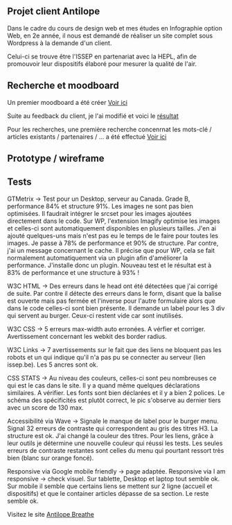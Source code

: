 ## Projet client Antilope

Dans le cadre du cours de design web et mes études en Infographie option Web, en 2e année, il nous est demandé de réaliser un site complet sous Wordpress
à la demande d'un client.

Celui-ci se trouve être l'ISSEP en partenariat avec la HEPL, afin de promouvoir leur dispositifs élaboré pour mesurer la qualité de l'air.


## Recherche et moodboard

Un premier moodboard a été créer [Voir ici](https://github.com/AlineDB/projet_Antilope/blob/main/doc/moodboard%20antilope.xd)

Suite au feedback du client, je l'ai modifié et voici le [résultat](https://github.com/AlineDB/projet_Antilope/blob/main/doc/design%20antilope%202.xd)

Pour les recherches, une première recherche concenrnat les mots-clé / articles existants / partenaires / ... a été effectué [Voir ici](https://github.com/AlineDB/projet_Antilope/blob/main/doc/doc.md)


## Prototype / wireframe


## Tests

GTMetrix -> Test pour un Desktop, serveur au Canada. Grade B, performance 84% et structure 91%. Les images ne sont pas bien optimisées. Il faudrait intégrer 
le srcset pour les images ajoutées directement dans le code. Sur WP, l'extension Imagify optimise les images et celles-ci sont automatiquement disponibles en plusieurs tailles.
J'en ai ajouté quelques-uns mais n'est pas eu le temps de le faire pour toutes les images. Je passe à 78% de performance et 90% de structure.
Par contre, j'ai un message concernant le cache.
Il précise que pour WP, cela se fait normalement automatiquement via un plugin afin d'améliorer la performance. J'installe donc un plugin.
Nouveau test et le résultat est à 83% de performance et une structure à 93% !

W3C HTML ->  Des erreurs dans le head ont été détectées que j'ai corrigé de suite. Par contre il détecte des erreurs dans le form, disant que la balise est ouverte
mais pas fermée et l'inverse pour l'autre formulaire alors que dans le code celles-ci sont bien présente.
Il demande un label pour les 3 div qui servent au burger. Ceux-ci restent vide car sont inutilisés.

W3C CSS -> 5 erreurs max-width auto erronées. A vérfier et corriger. Avertissement concernant les webkit des border radius.

W3C Links -> 7 avertissements sur le fait que des liens ne bloquent pas les robots et un qui indique qu'il n'a pas pu se connecter au serveur (lien issep.be).
Les 5 ancres sont ok.

CSS STATS -> Au niveau des couleurs, celles-ci sont peu nombreuses ce qui est le cas dans le site. Il y a quand même quelques déclarations similaires. A vérifier.
Les fonts sont bien déclarées et il y a bien 2 polices.
Le schéma des spécificités est plutôt correct, le pic s'observe au dernier tiers avec un score de 130 max.

Accessibilité via Wave -> Signale le manque de label pour le burger menu. Signal 32 erreurs de contraste qui correspondent au gris des titres H3. La structure est ok.
J'ai changé la couleur des titres. Pour les liens, grâce à leur outils je détermine une nouvelle couleur qui réussi les tests. Les seules erreurs de contraste restantes
sont celles du menu qui pourtant ressort très bien (blanc sur orange foncé).

Responsive via Google mobile friendly -> page adaptée.
Responsive via I am responsive -> check visuel. Sur tablette, Desktop et laptop tout semble ok. Sur mobile il semble que certains liens se mettent sur 2 ligne (accueil et dispositifs) et que le container articles dépasse de sa section.
Le reste semble ok.


Visitez le site [Antilope Breathe](https://antilope.aline-db.be/fr)











